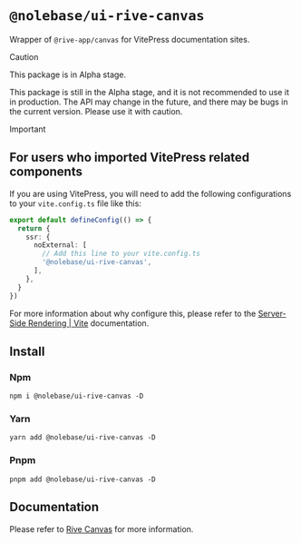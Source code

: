 # `@nolebase/ui-rive-canvas`

Wrapper of `@rive-app/canvas` for VitePress documentation sites.

> [!CAUTION]
>
> This package is in Alpha stage.
>
> This package is still in the Alpha stage, and it is not recommended to use it in production. The API may change in the future, and there may be bugs in the current version. Please use it with caution.

> [!IMPORTANT]
>
> ## For users who imported VitePress related components
>
> If you are using VitePress, you will need to add the following configurations to your `vite.config.ts` file like this:
>
> ```typescript
> export default defineConfig(() => {
>   return {
>     ssr: {
>       noExternal: [
>         // Add this line to your vite.config.ts
>         '@nolebase/ui-rive-canvas',
>       ],
>     },
>   }
> })
> ```
>
> For more information about why configure this, please refer to the [Server-Side Rendering | Vite](https://vitejs.dev/guide/ssr.html#ssr-externals) documentation.

## Install

### Npm

```shell
npm i @nolebase/ui-rive-canvas -D
```

### Yarn

```shell
yarn add @nolebase/ui-rive-canvas -D
```

### Pnpm

```shell
pnpm add @nolebase/ui-rive-canvas -D
```

## Documentation

Please refer to [Rive Canvas](https://nolebase-integrations.ayaka.io/en/ui/lazy-teleport-rive-canvas/) for more information.
